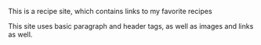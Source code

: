 This is a recipe site, which contains links to my favorite recipes

This site uses basic paragraph and header tags, as well as images and links as well.
